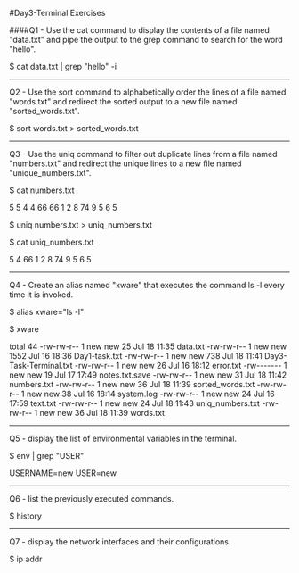 #Day3-Terminal Exercises



####Q1 - Use the cat command to display the contents of a file named "data.txt" and pipe the output to the grep command to search for the word "hello".

  $ cat data.txt | grep "hello" -i


_________________________________________________________________________________________________________________________________________________________________

Q2 - Use the sort command to alphabetically order the lines of a file named "words.txt" and redirect the sorted output to a new file named "sorted_words.txt".

  $ sort words.txt > sorted_words.txt


________________________________________________________________________________________________________________________________________________________________

Q3 - Use the uniq command to filter out duplicate lines from a file named "numbers.txt" and redirect the unique lines to a new file named "unique_numbers.txt".

  $ cat numbers.txt
  
  5
  5
  4
  4
  66
  66
  1
  2
  8
  74
  9 5
  6 5

  $ uniq numbers.txt > uniq_numbers.txt

  $ cat uniq_numbers.txt 
 
  5
  4
  66
  1
  2
  8
  74
  9 5
  6 5

______________________________________________________________________________________________________________________________________________________________

Q4 - Create an alias named "xware" that executes the command ls -l every time it is invoked.

  $ alias xware="ls -l"

  $ xware  
  
  total 44
  -rw-rw-r-- 1 new new   25 Jul 18 11:35 data.txt
  -rw-rw-r-- 1 new new 1552 Jul 16 18:36 Day1-task.txt
  -rw-rw-r-- 1 new new  738 Jul 18 11:41 Day3-Task-Terminal.txt
  -rw-rw-r-- 1 new new   26 Jul 16 18:12 error.txt
  -rw------- 1 new new   19 Jul 17 17:49 notes.txt.save
  -rw-rw-r-- 1 new new   31 Jul 18 11:42 numbers.txt
  -rw-rw-r-- 1 new new   36 Jul 18 11:39 sorted_words.txt
  -rw-rw-r-- 1 new new   38 Jul 16 18:14 system.log
  -rw-rw-r-- 1 new new   24 Jul 16 17:59 text.txt
  -rw-rw-r-- 1 new new   24 Jul 18 11:43 uniq_numbers.txt
  -rw-rw-r-- 1 new new   36 Jul 18 11:39 words.txt


___________________________________________________________________________________________________________________________________________________________________

Q5 - display the list of environmental variables in the terminal.


  $ env | grep "USER"

  USERNAME=new
  USER=new

__________________________________________________________________________________________________________________________________________________

Q6 - list the previously executed commands.

  $ history


___________________________________________________________________________________________________________________________

Q7 - display the network interfaces and their configurations.

  $ ip addr


